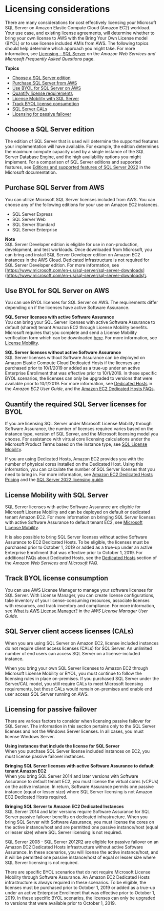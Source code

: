 # Licensing considerations<a name="sql-server-on-ec2-licensing-considerations"></a>

There are many considerations for cost effectively licensing your Microsoft SQL Server on Amazon Elastic Compute Cloud \(Amazon EC2\) workload\. Your use case, and existing license agreements, will determine whether to bring your own license to AWS with the Bring Your Own License model \(BYOL\) or to use license included AMIs from AWS\. The following topics should help determine which approach you might take\. For more information, see [Licensing – SQL Server](http://aws.amazon.com/windows/faq/#licensing-sql-q) on the *Amazon Web Services and Microsoft Frequently Asked Questions* page\.

**Topics**
+ [Choose a SQL Server edition](#sql-server-on-ec2-licensing-considerations-editions)
+ [Purchase SQL Server from AWS](#sql-server-on-ec2-licensing-considerations-purchasing)
+ [Use BYOL for SQL Server on AWS](#sql-server-on-ec2-licensing-considerations-byol)
+ [Quantify license requirements](#sql-server-on-ec2-licensing-considerations-quantify)
+ [License Mobility with SQL Server](#sql-server-on-ec2-licensing-considerations-mobility)
+ [Track BYOL license consumption](#sql-server-on-ec2-licensing-considerations-track)
+ [SQL Server CALs](#sql-server-on-ec2-licensing-considerations-cals)
+ [Licensing for passive failover](#sql-server-on-ec2-licensing-considerations-failover)

## Choose a SQL Server edition<a name="sql-server-on-ec2-licensing-considerations-editions"></a>

The edition of SQL Server that is used will determine the supported features your implementation will have available\. For example, the edition determines the maximum compute capacity used by a single instance of the SQL Server Database Engine, and the high availability options you might implement\. For a comparison of SQL Server editions and supported features, see [Editions and supported features of SQL Server 2022](https://learn.microsoft.com/en-us/sql/sql-server/what-s-new-in-sql-server-2022?view=sql-server-ver16) in the Microsoft documentation\.

## Purchase SQL Server from AWS<a name="sql-server-on-ec2-licensing-considerations-purchasing"></a>

You can utilize Microsoft SQL Server licenses included from AWS\. You can choose any of the following editions for your use on Amazon EC2 instances\.
+ SQL Server Express
+ SQL Server Web
+ SQL Server Standard
+ SQL Server Enterprise

**Note**  
SQL Server Developer edition is eligible for use in non\-production, development, and test workloads\. Once downloaded from Microsoft, you can bring and install SQL Server Developer edition on Amazon EC2 instances in the AWS Cloud\. Dedicated infrastructure is not required for SQL Server Developer edition\. For more information, see [https://www.microsoft.com/en-us/sql-server/sql-server-downloads](https://www.microsoft.com/en-us/sql-server/sql-server-downloads)\.

## Use BYOL for SQL Server on AWS<a name="sql-server-on-ec2-licensing-considerations-byol"></a>

You can use BYOL licenses for SQL Server on AWS\. The requirements differ depending on if the licenses have active Software Assurance\.

**SQL Server licenses with active Software Assurance**  
You can bring your SQL Server licenses with active Software Assurance to default \(shared\) tenant Amazon EC2 through License Mobility benefits\. Microsoft requires that you complete and send a License Mobility verification form which can be downloaded [here](https://www.microsoft.com/en-us/licensing/licensing-programs/software-assurance-license-mobility?activetab=software-assurance-license-mobility-pivot%3aprimaryr2)\. For more information, see [License Mobility](http://aws.amazon.com/windows/resources/licensemobility/)\.

**SQL Server licenses without active Software Assurance**  
SQL Server licenses without Software Assurance can be deployed on Amazon Elastic Compute Cloud Dedicated Hosts if the licenses are purchased prior to 10/1/2019 or added as a true\-up under an active Enterprise Enrollment that was effective prior to 10/1/2019\. In these specific BYOL scenarios, the licenses can only be upgraded to versions that were available prior to 10/1/2019\. For more information, see [Dedicated Hosts](https://docs.aws.amazon.com/AWSEC2/latest/UserGuide/dedicated-hosts-overview.html) in the *Amazon EC2 User Guide*, and the [Amazon EC2 Dedicated Hosts FAQs](http://aws.amazon.com/ec2/dedicated-hosts/faqs/)\.

## Quantify the required SQL Server licenses for BYOL<a name="sql-server-on-ec2-licensing-considerations-quantify"></a>

If you are licensing SQL Server under Microsoft License Mobility through Software Assurance, the number of licenses required varies based on the instance type, version of SQL Server, and the Microsoft licensing model you choose\. For assistance with virtual core licensing calculations under the Microsoft Product Terms based on the instance type, see [SQL License Mobility](http://aws.amazon.com/windows/resources/licensemobility/sql/)\.

If you are using Dedicated Hosts, Amazon EC2 provides you with the number of physical cores installed on the Dedicated Host\. Using this information, you can calculate the number of SQL Server licenses that you need to bring in\. For more information, see [Amazon EC2 Dedicated Hosts Pricing](http://aws.amazon.com/ec2/dedicated-hosts/pricing/#host-configuration) and the [SQL Server 2022 licensing guide](https://download.microsoft.com/download/9/3/d/93d32de6-f268-45ed-ba25-2f9a6756b6af/SQL_Server_2022_Licensing_guide.pdf)\.

## License Mobility with SQL Server<a name="sql-server-on-ec2-licensing-considerations-mobility"></a>

SQL Server licenses with active Software Assurance are eligible for Microsoft License Mobility and can be deployed on default or dedicated tenant Amazon EC2\. For more information on bringing SQL Server licenses with active Software Assurance to default tenant EC2, see [Microsoft License Mobility](http://aws.amazon.com/windows/resources/licensemobility/)\.

It is also possible to bring SQL Server licenses without active Software Assurance to EC2 Dedicated Hosts\. To be eligible, the licenses must be purchased prior to October 1, 2019 or added as a true\-up under an active Enterprise Enrollment that was effective prior to October 1, 2019\. For additional FAQs about Dedicated Hosts, see the [Dedicated Hosts](http://aws.amazon.com/windows/faq/#dedicated-hosts) section of the *Amazon Web Services and Microsoft FAQ*\.

## Track BYOL license consumption<a name="sql-server-on-ec2-licensing-considerations-track"></a>

You can use AWS License Manager to manage your software licenses for SQL Server\. With License Manager, you can create license configurations, take inventory of your license\-consuming resources, associate licenses with resources, and track inventory and compliance\. For more information, see [What is AWS License Manager?](https://docs.aws.amazon.com/license-manager/latest/userguide/license-manager.html) in the *AWS License Manager User Guide*\.

## SQL Server client access licenses \(CALs\)<a name="sql-server-on-ec2-licensing-considerations-cals"></a>

When you are using SQL Server on Amazon EC2, license included instances do not require client access licenses \(CALs\) for SQL Server\. An unlimited number of end users can access SQL Server on a license\-included instance\.

When you bring your own SQL Server licenses to Amazon EC2 through Microsoft License Mobility or BYOL, you must continue to follow the licensing rules in place on\-premises\. If you purchased SQL Server under the Server/CAL model, you still require CALs to meet Microsoft licensing requirements, but these CALs would remain on\-premises and enable end user access SQL Server running on AWS\.

## Licensing for passive failover<a name="sql-server-on-ec2-licensing-considerations-failover"></a>

There are various factors to consider when licensing passive failover for SQL Server\. The information in this section pertains only to the SQL Server licenses and not the Windows Server licenses\. In all cases, you must license Windows Server\.

**Using instances that include the license for SQL Server**  
When you purchase SQL Server license included instances on EC2, you must license passive failover instances\.

**Bringing SQL Server licenses with active Software Assurance to default tenant Amazon EC2**  
When you bring SQL Server 2014 and later versions with Software Assurance to default tenant EC2, you must license the virtual cores \(vCPUs\) on the active instance\. In return, Software Assurance permits one passive instance \(equal or lesser size\) where SQL Server licensing is not Amazon EC2 Dedicated Hosts required\.

**Bringing SQL Server to Amazon EC2 Dedicated Instances**  
SQL Server 2014 and later versions require Software Assurance for SQL Server passive failover benefits on dedicated infrastructure\. When you bring SQL Server with Software Assurance, you must license the cores on the active instance/host and are permitted one passive instance/host \(equal or lesser size\) where SQL Server licensing is not required\.

SQL Server 2008 \- SQL Server 2012R2 are eligible for passive failover on an Amazon EC2 Dedicated Hosts infrastructure without active Software Assurance\. In these scenarios, you will license the active instance/host, and it will be permitted one passive instance/host of equal or lesser size where SQL Server licensing is not required\.

There are specific BYOL scenarios that do not require Microsoft License Mobility through Software Assurance\. An Amazon EC2 Dedicated Hosts infrastructure is always required in these scenarios\. To be eligible, the licenses must be purchased prior to October 1, 2019 or added as a true\-up under an active Enterprise Enrollment that was effective prior to October 1, 2019\. In these specific BYOL scenarios, the licenses can only be upgraded to versions that were available prior to October 1, 2019\. 